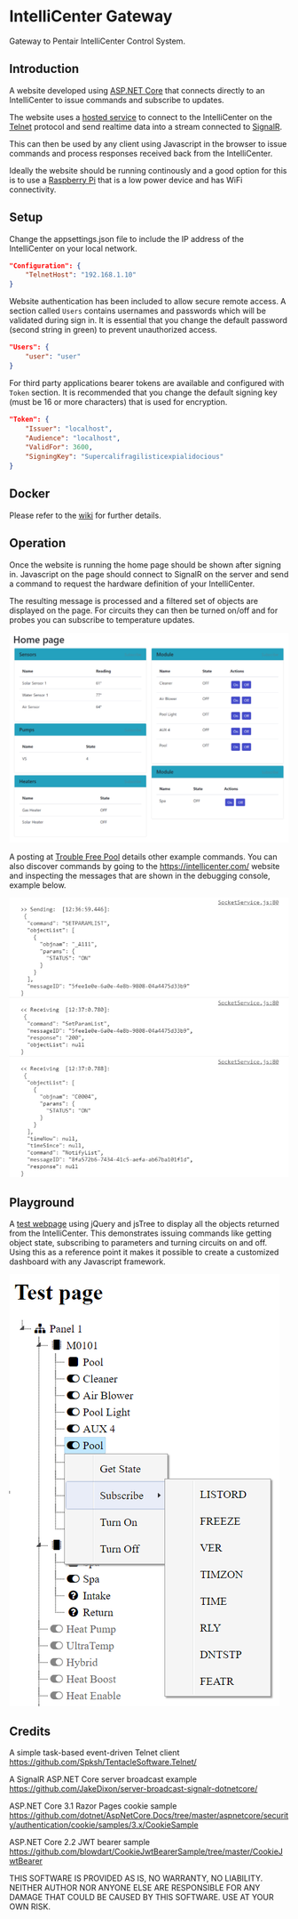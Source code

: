 # IntelliCenter Gateway
Gateway to Pentair IntelliCenter Control System.

## Introduction
A website developed using [ASP.NET Core](https://github.com/dotnet/aspnetcore) that connects directly to an IntelliCenter to issue commands and subscribe to updates.

The website uses a [hosted service](https://docs.microsoft.com/en-us/aspnet/core/fundamentals/host/hosted-services) to connect to the IntelliCenter on the [Telnet](https://en.wikipedia.org/wiki/Telnet) protocol and send realtime data into a stream connected to [SignalR](https://docs.microsoft.com/en-us/aspnet/core/signalr/introduction).

This can then be used by any client using Javascript in the browser to issue commands and process responses received back from the IntelliCenter.

Ideally the website should be running continously and a good option for this is to use a  [Raspberry Pi](https://www.raspberrypi.org/products/) that is a low power device and has WiFi connectivity.

## Setup
Change the appsettings.json file to include the IP address of the IntelliCenter on your local network.

```JSON
"Configuration": {
    "TelnetHost": "192.168.1.10"
}
```

Website authentication has been included to allow secure remote access.  A section called `Users` contains usernames and passwords which will be validated during sign in.  It is essential that you change the default password (second string in green) to prevent unauthorized access.

```JSON
"Users": {
    "user": "user"
}
```

For third party applications bearer tokens are available and configured with `Token` section.  It is recommended that you change the default signing key (must be 16 or more characters) that is used for encryption.

```JSON
"Token": {
    "Issuer": "localhost",
    "Audience": "localhost",
    "ValidFor": 3600,
    "SigningKey": "Supercalifragilisticexpialidocious"
}
```

## Docker
Please refer to the [wiki](https://github.com/mguinness/IntelliCenterGateway/wiki) for further details.

## Operation
Once the website is running the home page should be shown after signing in.  Javascript on the page should connect to SignalR on the server and send a command to request the hardware definition of your IntelliCenter.

The resulting message is processed and a filtered set of objects are displayed on the page.  For circuits they can then be turned on/off and for probes you can subscribe to temperature updates.

![Screenshot](Images/Dash.png)

A posting at [Trouble Free Pool](https://www.troublefreepool.com/threads/intellicenter-home-automation-integration-and-control.186856/post-1658889) details other example commands.  You can also discover commands by going to the https://intellicenter.com/ website and inspecting the messages that are shown in the debugging console, example below.

![Screenshot](Images/Msgs.png)

## Playground
A [test webpage](https://github.com/mguinness/IntelliCenterGateway/blob/master/IntelliCenterGateway/wwwroot/test.html) using jQuery and jsTree to display all the objects returned from the IntelliCenter.  This demonstrates issuing commands like getting object state, subscribing to parameters and turning circuits on and off.  Using this as a reference point it makes it possible to create a customized dashboard with any Javascript framework.

![Screenshot](Images/Play.png)

## Credits

A simple task-based event-driven Telnet client
https://github.com/Spksh/TentacleSoftware.Telnet/

A SignalR ASP.NET Core server broadcast example
https://github.com/JakeDixon/server-broadcast-signalr-dotnetcore/

ASP.NET Core 3.1 Razor Pages cookie sample
https://github.com/dotnet/AspNetCore.Docs/tree/master/aspnetcore/security/authentication/cookie/samples/3.x/CookieSample

ASP.NET Core 2.2 JWT bearer sample
https://github.com/blowdart/CookieJwtBearerSample/tree/master/CookieJwtBearer

THIS SOFTWARE IS PROVIDED AS IS, NO WARRANTY, NO LIABILITY. NEITHER AUTHOR NOR ANYONE ELSE ARE RESPONSIBLE FOR ANY DAMAGE THAT COULD BE CAUSED BY THIS SOFTWARE. USE AT YOUR OWN RISK.
